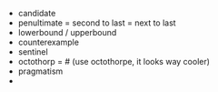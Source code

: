 - candidate
- penultimate = second to last = next to last
- lowerbound / upperbound
- counterexample
- sentinel
- octothorp = # (use octothorpe, it looks way cooler)
- pragmatism
- 
